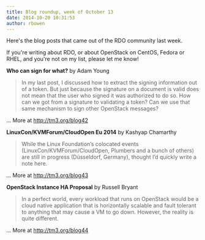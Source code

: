 ```yaml
---
title: Blog roundup, week of October 13
date: 2014-10-20 10:31:53
author: rbowen
---
```


Here's the blog posts that came out of the RDO community last week.

If you're writing about RDO, or about OpenStack on CentOS, Fedora or RHEL, and you're not on my list, please let me know!

**Who can sign for what?** by Adam Young

> In my last post, I discussed how to extract the signing information out of a token. But just because the signature on a document is valid does not mean that the user who signed it was authorized to do so. How can we got from a signature to validating a token? Can we use that same mechanism to sign other OpenStack messages?

... More at http://tm3.org/blog42

**LinuxCon/KVMForum/CloudOpen Eu 2014** by Kashyap Chamarthy

> While the Linux Foundation’s colocated events (LinuxCon/KVMForum/CloudOpen, Plumbers and a bunch of others) are still in progress (Düsseldorf, Germany), thought I’d quickly write a note here.

... More at http://tm3.org/blog43

**OpenStack Instance HA Proposal** by Russell Bryant

> In a perfect world, every workload that runs on OpenStack would be a cloud native application that is horizontally scalable and fault tolerant to anything that may cause a VM to go down.  However, the reality is quite different. 

... More at http://tm3.org/blog44